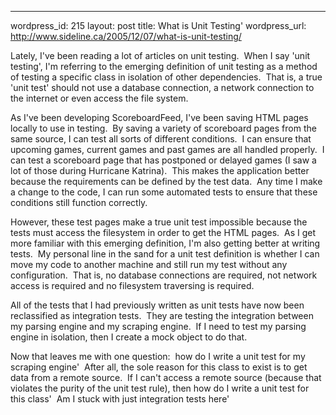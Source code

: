 --- 
wordpress_id: 215
layout: post
title: What is Unit Testing'
wordpress_url: http://www.sideline.ca/2005/12/07/what-is-unit-testing/

<p>Lately, I've been reading a lot of articles on unit testing.  When I say 'unit testing', I'm referring to the emerging definition of unit testing as a method of testing a specific class in isolation of other dependencies.  That is, a true 'unit test' should not use a database connection, a network connection to the internet or even access the file system.</p>
<p>As I've been developing ScoreboardFeed, I've been saving HTML pages locally to use in testing.  By saving a variety of scoreboard pages from the same source, I can test all sorts of different conditions.  I can ensure that upcoming games, current games and past games are all handled properly.  I can test a scoreboard page that has postponed or delayed games (I saw a lot of those during Hurricane Katrina).  This makes the application better because the requirements can be defined by the test data.  Any time I make a change to the code, I can run some automated tests to ensure that these conditions still function correctly.</p>
<p>However, these test pages make a true unit test impossible because the tests must access the filesystem in order to get the HTML pages.  As I get more familiar with this emerging definition, I'm also getting better at writing tests.  My personal line in the sand for a unit test definition is whether I can move my code to another machine and still run my test without any configuration.  That is, no database connections are required, not network access is required and no filesystem traversing is required.</p>
<p>All of the tests that I had previously written as unit tests have now been reclassified as integration tests.  They are testing the integration between my parsing engine and my scraping engine.  If I need to test my parsing engine in isolation, then I create a mock object to do that.</p>
<p>Now that leaves me with one question:  how do I write a unit test for my scraping engine'  After all, the sole reason for this class to exist is to get data from a remote source.  If I can't access a remote source (because that violates the purity of the unit test rule), then how do I write a unit test for this class'  Am I stuck with just integration tests here'</p>
